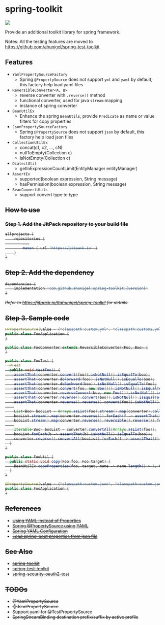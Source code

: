 # spring-toolkit
[![](https://jitpack.io/v/ahunigel/spring-toolkit.svg)](https://jitpack.io/#ahunigel/spring-toolkit)

Provide an additional toolkit library for spring framework.

Notes: All the testing features are moved to https://github.com/ahunigel/spring-test-toolkit

## Features
- `YamlPropertySourceFactory`
    - Spring `@PropertySource` does not support `yml` and `yaml` by default, this factory help load yaml files
- `ReversibleConverter<A, B>`
    - reverse converter with `.reverse()` method
    - functional converter, used for java `stream` mapping
    - instance of spring converter
- `BeanUtilEx`
    - Enhance the spring `BeanUtils`, provide `Predicate` as name or value filters for copy properties
- `JsonPropertySourceFactory`
    - Spring `@PropertySource` does not support `json` by default, this factory help load json files
- `CollectionUtilEx`
    - concat(c1, c2, ..., cN)
    - nullToEmpty(Collection c)
    - isNotEmpty(Collection c)
- `DialectUtil`
    - getInExpressionCountLimit(EntityManager entityManager)
- `AssertEx`
    - supported(boolean expression, String message)
    - hasPermission(boolean expression, String message)
- `BeanConvertUtils`
    - support convert <S> type to <T> type

## How to use

### Step 1. Add the JitPack repository to your build file
```groovy
allprojects {
    repositories {
        ...
        maven { url 'https://jitpack.io' }
    }
}
```
## Step 2. Add the dependency
```groovy
dependencies {
    implementation 'com.github.ahunigel:spring-toolkit:{version}'
}
```
_Refer to https://jitpack.io/#ahunigel/spring-toolkit for details._

## Step 3. Sample code
```java
@PropertySource(value = {"classpath:custom.yml", "classpath:custom2.yml"}, factory = YamlPropertySourceFactory.class)
public class FooApplication {
}
```

```java
public class FooConverter extends ReversibleConverter<Foo, Boo> {
}
```

```java
public class FooTest {
  @Test
  public void testFoo() {
    assertThat(converter.convert(foo)).isNotNull().isEqualTo(boo);
    assertThat(converter.doForward(foo)).isNotNull().isEqualTo(boo);
    assertThat(converter.doBackward(boo)).isNotNull().isEqualTo(foo);
    assertThat(converter.convert(foo, new Boo())).isNotNull().isEqualTo(boo);
    assertThat(converter.reverseConvert(boo, new Foo())).isNotNull().isEqualTo(foo);
    assertThat(converter.reverse().convert(boo)).isNotNull().isEqualTo(foo);
    assertThat(converter.reverse().reverse().convert(foo)).isNotNull().isEqualTo(boo);
    
    List<Boo> booList = Arrays.asList(foo).stream().map(converter).collect(Collectors.toList());
    booList.stream().map(converter.reverse()).forEach(f -> assertThat(f).isNotNull().isEqualTo(foo));
    booList.stream().map(converter.reverse().reversible().reverse()).forEach(f -> assertThat(f).isNotNull().isEqualTo(foo));
    
    Iterable<Boo> booList = converter.convertAll(Arrays.asList(foo));
    booList.forEach(b -> assertThat(b).isNotNull().isEqualTo(boo));
    converter.reverse().convertAll(booList).forEach(f -> assertThat(f).isNotNull().isEqualTo(foo));
  }
}
```

```java
public class FooUtil {
  public static void copy(Foo foo, Foo target) {
    BeanUtilEx.copyProperties(foo, target, name -> name.length() > 1, Objects::nonNull);
  }
}
```

```java
@PropertySource(value = {"classpath:custom.json", "classpath:custom.json"}, factory = JsonPropertySourceFactory.class)
public class FooApplication {
}
```


## References
- [Using YAML Instead of Properties](https://docs.spring.io/spring-boot/docs/current/reference/htmlsingle/#boot-features-external-config-yaml)
- [Spring @PropertySource using YAML](https://stackoverflow.com/questions/21271468/spring-propertysource-using-yaml)
- [Spring YAML Configuration](https://www.baeldung.com/spring-yaml)
- [Load spring-boot properties from json file](https://stackoverflow.com/questions/44564166/load-spring-boot-properties-from-json-file)

## See Also
- [spring-toolkit](https://github.com/ahunigel/spring-toolkit)
- [spring-test-toolkit](https://github.com/ahunigel/spring-test-toolkit)
- [spring-security-oauth2-test](https://github.com/ahunigel/spring-security-oauth2-test)

## TODOs

- @YamlPropertySource
- @JsonPropertySource
- Support yaml for @TestPropertySource
- SpringStreamBinding destination prefix/suffix by active profile
